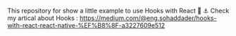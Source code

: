 
This repository for show a little example to use Hooks with React 🎣 ⚓️
Check my artical about Hooks : https://medium.com/@eng.sohaddader/hooks-with-react-react-native-%EF%B8%8F-a3227609e512
